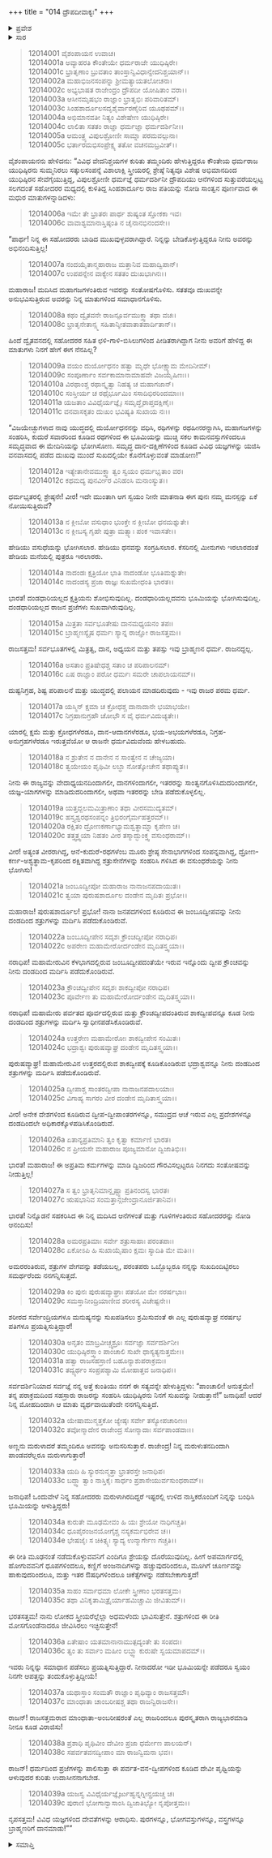 +++
title = "014 ದ್ರೌಪದೀವಾಕ್ಯಃ"
+++

<details><summary>ಪ್ರವೇಶ</summary>


।।   ಓಂ ಓಂ ನಮೋ ನಾರಾಯಣಾಯ।।   ಶ್ರೀ ವೇದವ್ಯಾಸಾಯ ನಮಃ ।।

ಶ್ರೀ ಕೃಷ್ಣದ್ವೈಪಾಯನ ವೇದವ್ಯಾಸ ವಿರಚಿತ  

**ಶ್ರೀ ಮಹಾಭಾರತ**

**ಶಾಂತಿ ಪರ್ವ**

**ರಾಜಧರ್ಮ ಪರ್ವ**

**ಅಧ್ಯಾಯ 14**

</details>

<details><summary>ಸಾರ</summary>

ದ್ರೌಪದಿಯು ರಾಜದಂಡಧಾರಣಪೂರ್ವಕ ಪೃಥ್ವಿಯ ಶಾಸನಮಾಡುವಂತೆ ಯುಧಿಷ್ಠಿರನನ್ನು ಪ್ರೇರೇಪಿಸುವುದು (1-39).


</details>


> 12014001 ವೈಶಂಪಾಯನ ಉವಾಚ।  
12014001a ಅವ್ಯಾಹರತಿ ಕೌಂತೇಯೇ ಧರ್ಮರಾಜೇ ಯುಧಿಷ್ಠಿರೇ।  
12014001c ಭ್ರಾತೃಣಾಂ ಬ್ರುವತಾಂ ತಾಂಸ್ತಾನ್ವಿವಿಧಾನ್ವೇದನಿಶ್ಚಯಾನ್।।  
12014002a ಮಹಾಭಿಜನಸಂಪನ್ನಾ ಶ್ರೀಮತ್ಯಾಯತಲೋಚನಾ।  
12014002c ಅಭ್ಯಭಾಷತ ರಾಜೇಂದ್ರಂ ದ್ರೌಪದೀ ಯೋಷಿತಾಂ ವರಾ।।  
12014003a ಆಸೀನಮೃಷಭಂ ರಾಜ್ಞಾಂ ಭ್ರಾತೃಭಿಃ ಪರಿವಾರಿತಮ್।  
12014003c ಸಿಂಹಶಾರ್ದೂಲಸದೃಶೈರ್ವಾರಣೈರಿವ ಯೂಥಪಮ್।।  
12014004a ಅಭಿಮಾನವತೀ ನಿತ್ಯಂ ವಿಶೇಷೇಣ ಯುಧಿಷ್ಠಿರೇ।  
12014004c ಲಾಲಿತಾ ಸತತಂ ರಾಜ್ಞಾ ಧರ್ಮಜ್ಞಾ ಧರ್ಮದರ್ಶಿನೀ।।  
12014005a ಆಮಂತ್ರ್ಯ ವಿಪುಲಶ್ರೋಣೀ ಸಾಮ್ನಾ ಪರಮವಲ್ಗುನಾ।  
12014005c ಭರ್ತಾರಮಭಿಸಂಪ್ರೇಕ್ಷ್ಯ ತತೋ ವಚನಮಬ್ರವೀತ್।।

ವೈಶಂಪಾಯನನು ಹೇಳಿದನು: “ವಿವಿಧ ವೇದನಿಶ್ಚಯಗಳ ಕುರಿತು ತಮ್ಮಂದಿರು ಹೇಳುತ್ತಿದ್ದರೂ ಕೌಂತೇಯ ಧರ್ಮರಾಜ ಯುಧಿಷ್ಠಿರನು ಸುಮ್ಮನಿರಲು ಸತ್ಕುಲಸಂಪನ್ನೆ ವಿಶಾಲಾಕ್ಷಿ ಸ್ತ್ರೀಯರಲ್ಲಿ ಶ್ರೇಷ್ಠೆ ನಿತ್ಯವೂ ವಿಶೇಷ ಅಭಿಮಾನದಿಂದ ಯುಧಿಷ್ಠಿರನ ಸೇವೆಗೈಯುತ್ತಿದ್ದ, ವಿಪುಲಶ್ರೋಣೀ ಧರ್ಮಜ್ಞೆ ಧರ್ಮದರ್ಶಿನೀ ದ್ರೌಪದಿಯು ಆನೆಗಳಿಂದ ಸುತ್ತುವರೆಯಲ್ಪಟ್ಟ ಸಲಗದಂತೆ ಸಹೋದರರ ಮಧ್ಯದಲ್ಲಿ ಕುಳಿತಿದ್ದ ಸಿಂಹಶಾರ್ದೂಲ ರಾಜ ಪತಿಯನ್ನು ನೋಡಿ ಸಾಂತ್ವನ ಪೂರ್ಣವಾದ ಈ ಮಧುರ ಮಾತುಗಳನ್ನಾಡಿದಳು:

> 12014006a ಇಮೇ ತೇ ಭ್ರಾತರಃ ಪಾರ್ಥ ಶುಷ್ಯಂತ ಸ್ತೋಕಕಾ ಇವ।  
12014006c ವಾವಾಶ್ಯಮಾನಾಸ್ತಿಷ್ಠಂತಿ ನ ಚೈನಾನಭಿನಂದಸೇ।।

“ಪಾರ್ಥ! ನಿನ್ನ ಈ ಸಹೋದರರು ಬಾಡಿದ ಮುಖವುಳ್ಳವರಾಗಿದ್ದಾರೆ. ನಿನ್ನನ್ನು ಬೇಡಿಕೊಳ್ಳುತ್ತಿದ್ದರೂ ನೀನು ಅವರನ್ನು ಅಭಿನಂದಿಸುತ್ತಿಲ್ಲ!

> 12014007a ನಂದಯೈತಾನ್ಮಹಾರಾಜ ಮತ್ತಾನಿವ ಮಹಾದ್ವಿಪಾನ್।  
12014007c ಉಪಪನ್ನೇನ ವಾಕ್ಯೇನ ಸತತಂ ದುಃಖಭಾಗಿನಃ।।

ಮಹಾರಾಜ! ಮದಿಸಿದ ಮಹಾಗಜಗಳಂತಿರುವ ಇವರನ್ನು ಸಂತೋಷಗೊಳಿಸು. ಸತತವೂ ದುಃಖವನ್ನೇ ಅನುಭವಿಸುತ್ತಿರುವ ಅವರನ್ನು ನಿನ್ನ ಮಾತುಗಳಿಂದ ಸಮಾಧಾನಗೊಳಿಸು.

> 12014008a ಕಥಂ ದ್ವೈತವನೇ ರಾಜನ್ಪೂರ್ವಮುಕ್ತ್ವಾ ತಥಾ ವಚಃ।  
12014008c ಭ್ರಾತೃನೇತಾನ್ಸ್ಮ ಸಹಿತಾನ್ಶೀತವಾತಾತಪಾರ್ದಿತಾನ್।।

ಹಿಂದೆ ದ್ವೈತವನದಲ್ಲಿ ಸಹೋದರರ ಸಹಿತ ಛಳಿ-ಗಾಳಿ-ಬಿಸಿಲುಗಳಿಂದ ಪೀಡಿತರಾಗಿದ್ದಾಗ ನೀನು ಅವರಿಗೆ ಹೇಳಿದ್ದ ಈ ಮಾತುಗಳು ನಿನಗೆ ಹೇಗೆ ಈಗ ನೆನಪಿಲ್ಲ?

> 12014009a ವಯಂ ದುರ್ಯೋಧನಂ ಹತ್ವಾ ಮೃಧೇ ಭೋಕ್ಷ್ಯಾಮ ಮೇದಿನೀಮ್।  
12014009c ಸಂಪೂರ್ಣಾಂ ಸರ್ವಕಾಮಾನಾಮಾಹವೇ ವಿಜಯೈಷಿಣಃ।।  
12014010a ವಿರಥಾಂಶ್ಚ ರಥಾನ್ಕೃತ್ವಾ ನಿಹತ್ಯ ಚ ಮಹಾಗಜಾನ್।  
12014010c ಸಂಸ್ತೀರ್ಯ ಚ ರಥೈರ್ಭೂಮಿಂ ಸಸಾದಿಭಿರರಿಂದಮಾಃ।।  
12014011a ಯಜತಾಂ ವಿವಿಧೈರ್ಯಜ್ಞೈಃ ಸಮೃದ್ಧೈರಾಪ್ತದಕ್ಷಿಣೈಃ।  
12014011c ವನವಾಸಕೃತಂ ದುಃಖಂ ಭವಿಷ್ಯತಿ ಸುಖಾಯ ನಃ।।

“ವಿಜಯೇಚ್ಛುಗಳಾದ ನಾವು ಯುದ್ಧದಲ್ಲಿ ದುರ್ಯೋಧನನನ್ನು ವಧಿಸಿ, ರಥಿಗಳನ್ನು ರಥಹೀನರನ್ನಾಗಿಸಿ, ಮಹಾಗಜಗಳನ್ನು ಸಂಹರಿಸಿ, ಕುದುರೆ ಸವಾರರಿಂದ ಕೂಡಿದ ರಥಗಳಿಂದ ಈ ಭೂಮಿಯನ್ನು ಮುಚ್ಚಿ ಸಕಲ ಕಾಮನವಸ್ತುಗಳಿಂದಲೂ ಸಮೃದ್ಧವಾದ ಈ ಮೇದಿನಿಯನ್ನು ಭೋಗಿಸೋಣ. ಸಮೃದ್ಧ ದಾನ-ದಕ್ಷಿಣೆಗಳಿಂದ ಕೂಡಿದ ವಿವಿಧ ಯಜ್ಞಗಳನ್ನು ಯಜಿಸಿ ವನವಾಸದಲ್ಲಿ ಪಡೆದ ದುಃಖವು ಮುಂದೆ ಸುಖದಲ್ಲಿಯೇ ಕೊನೆಗೊಳ್ಳುವಂತೆ ಮಾಡೋಣ!”

> 12014012a ಇತ್ಯೇತಾನೇವಮುಕ್ತ್ವಾ ತ್ವಂ ಸ್ವಯಂ ಧರ್ಮಭೃತಾಂ ವರ।  
12014012c ಕಥಮದ್ಯ ಪುನರ್ವೀರ ವಿನಿಹಂಸಿ ಮನಾಂಸ್ಯುತ।।

ಧರ್ಮಭೃತರಲ್ಲಿ ಶ್ರೇಷ್ಠನೇ! ವೀರ! ಇದೇ ಮುಂತಾಗಿ ಆಗ ಸ್ವಯಂ ನೀನೇ ಮಾತನಾಡಿ ಈಗ ಪುನಃ ನಮ್ಮ ಮನಸ್ಸನ್ನು ಏಕೆ ನೋಯಿಸುತ್ತಿರುವೆ?

> 12014013a ನ ಕ್ಲೀಬೋ ವಸುಧಾಂ ಭುಂಕ್ತೇ ನ ಕ್ಲೀಬೋ ಧನಮಶ್ನುತೇ।  
12014013c ನ ಕ್ಲೀಬಸ್ಯ ಗೃಹೇ ಪುತ್ರಾ ಮತ್ಸ್ಯಾಃ ಪಂಕ ಇವಾಸತೇ।।

ಹೇಡಿಯು ವಸುಧೆಯನ್ನು ಭೋಗಿಸಲಾರ. ಹೇಡಿಯು ಧನವನ್ನು ಸಂಗ್ರಹಿಸಲಾರ. ಕೆಸರಿನಲ್ಲಿ ಮೀನುಗಳು ಇರಲಾರದಂತೆ ಹೇಡಿಯ ಮನೆಯಲ್ಲಿ ಪುತ್ರರೂ ಇರಲಾರರು.

> 12014014a ನಾದಂಡಃ ಕ್ಷತ್ರಿಯೋ ಭಾತಿ ನಾದಂಡೋ ಭೂತಿಮಶ್ನುತೇ।  
12014014c ನಾದಂಡಸ್ಯ ಪ್ರಜಾ ರಾಜ್ಞಃ ಸುಖಮೇಧಂತಿ ಭಾರತ।।

ಭಾರತ! ದಂಡಧಾರಿಯಲ್ಲದ ಕ್ಷತ್ರಿಯನು ಶೋಭಿಸುವುದಿಲ್ಲ. ದಂಡಧಾರಿಯಲ್ಲದವನು ಭೂಮಿಯನ್ನು ಭೋಗಿಸುವುದಿಲ್ಲ. ದಂಡಧಾರಿಯಲ್ಲದ ರಾಜನ ಪ್ರಜೆಗಳು ಸುಖವಾಗಿರುವುದಿಲ್ಲ.

> 12014015a ಮಿತ್ರತಾ ಸರ್ವಭೂತೇಷು ದಾನಮಧ್ಯಯನಂ ತಪಃ।  
12014015c ಬ್ರಾಹ್ಮಣಸ್ಯೈಷ ಧರ್ಮಃ ಸ್ಯಾನ್ನ ರಾಜ್ಞೋ ರಾಜಸತ್ತಮ।।

ರಾಜಸತ್ತಮ! ಸರ್ವಭೂತಗಳಲ್ಲಿ ಮಿತ್ರತ್ವ, ದಾನ, ಅಧ್ಯಯನ ಮತ್ತು ತಪಸ್ಸು ಇವು ಬ್ರಾಹ್ಮಣನ ಧರ್ಮ. ರಾಜನದ್ದಲ್ಲ.

> 12014016a ಅಸತಾಂ ಪ್ರತಿಷೇಧಶ್ಚ ಸತಾಂ ಚ ಪರಿಪಾಲನಮ್।  
12014016c ಏಷ ರಾಜ್ಞಾಂ ಪರೋ ಧರ್ಮಃ ಸಮರೇ ಚಾಪಲಾಯನಮ್।।

ದುಷ್ಟನಿಗ್ರಹ, ಶಿಷ್ಟ ಪರಿಪಾಲನೆ ಮತ್ತು ಯುದ್ಧದಲ್ಲಿ ಪಲಾಯನ ಮಾಡದಿರುವುದು - ಇವು ರಾಜರ ಪರಮ ಧರ್ಮ.

> 12014017a ಯಸ್ಮಿನ್ ಕ್ಷಮಾ ಚ ಕ್ರೋಧಶ್ಚ ದಾನಾದಾನೇ ಭಯಾಭಯೇ।  
12014017c ನಿಗ್ರಹಾನುಗ್ರಹೌ ಚೋಭೌ ಸ ವೈ ಧರ್ಮವಿದುಚ್ಯತೇ।।

ಯಾರಲ್ಲಿ ಕ್ಷಮೆ ಮತ್ತು ಕ್ರೋಧಗಳೆರಡೂ, ದಾನ-ಆದಾನಗಳೆರಡೂ, ಭಯ-ಅಭಯಗಳೆರಡೂ, ನಿಗ್ರಹ-ಅನುಗ್ರಹಗಳೆರಡೂ ಇರುತ್ತವೆಯೋ ಆ ರಾಜನೇ ಧರ್ಮವಿದುವೆಂದು ಹೇಳಬಹುದು.

> 12014018a ನ ಶ್ರುತೇನ ನ ದಾನೇನ ನ ಸಾಂತ್ವೇನ ನ ಚೇಜ್ಯಯಾ।  
12014018c ತ್ವಯೇಯಂ ಪೃಥಿವೀ ಲಬ್ಧಾ ನೋತ್ಕೋಚೇನ ತಥಾಪ್ಯುತ।।

ನೀನು ಈ ರಾಜ್ಯವನ್ನು ವೇದಾಧ್ಯಯನದಿಂದಾಗಲೀ, ದಾನಗಳಿಂದಾಗಲೀ, ಇತರರನ್ನು ಸಾಂತ್ವನಗೊಳಿಸಿದುದರಿಂದಾಗಲೀ, ಯಜ್ಞ-ಯಾಗಗಳನ್ನು ಮಾಡಿದುದರಿಂದಾಗಲೀ, ಅಥವಾ ಇತರರನ್ನು ಬೇಡಿ ಪಡೆದುಕೊಳ್ಳಲಿಲ್ಲ.

> 12014019a ಯತ್ತದ್ಬಲಮಮಿತ್ರಾಣಾಂ ತಥಾ ವೀರಸಮುದ್ಯತಮ್।  
12014019c ಹಸ್ತ್ಯಶ್ವರಥಸಂಪನ್ನಂ ತ್ರಿಭಿರಂಗೈರ್ಮಹತ್ತರಮ್।।  
12014020a ರಕ್ಷಿತಂ ದ್ರೋಣಕರ್ಣಾಭ್ಯಾಮಶ್ವತ್ಥಾಮ್ನಾ ಕೃಪೇಣ ಚ।  
12014020c ತತ್ತ್ವತ್ತ್ವಯಾ ನಿಹತಂ ವೀರ ತಸ್ಮಾದ್ಭುಂಕ್ತ್ವ ವಸುಂಧರಾಮ್।।

ವೀರ! ಅತ್ಯಂತ ವೀರರಾಗಿದ್ದ, ಆನೆ-ಕುದುರೆ-ರಥಗಳೆಂಬ ಮೂರು ಶ್ರೇಷ್ಠ ಸೇನಾಭಾಗಗಳಿಂದ ಸಂಪನ್ನವಾಗಿದ್ದ, ದ್ರೋಣ-ಕರ್ಣ-ಅಶ್ವತ್ಥಾಮ-ಕೃಪರಿಂದ ರಕ್ಷಿತವಾಗಿದ್ದ ಶತ್ರುಸೇನೆಗಳನ್ನು ಸಂಹರಿಸಿ ಗಳಿಸಿದ ಈ ವಸುಂಧರೆಯನ್ನು ನೀನು ಭೋಗಿಸು!

> 12014021a ಜಂಬೂದ್ವೀಪೋ ಮಹಾರಾಜ ನಾನಾಜನಪದಾಯುತಃ।  
12014021c ತ್ವಯಾ ಪುರುಷಶಾರ್ದೂಲ ದಂಡೇನ ಮೃದಿತಃ ಪ್ರಭೋ।।

ಮಹಾರಾಜ! ಪುರುಷಶಾರ್ದೂಲ! ಪ್ರಭೋ! ನಾನಾ ಜನಪದಗಳಿಂದ ಕೂಡಿರುವ ಈ ಜಂಬೂದ್ವೀಪವನ್ನು ನೀನು ದಂಡದಿಂದ ಶತ್ರುಗಳನ್ನು ಮರ್ದಿಸಿ ಪಡೆದುಕೊಂಡಿರುವೆ.

> 12014022a ಜಂಬೂದ್ವೀಪೇನ ಸದೃಶಃ ಕ್ರೌಂಚದ್ವೀಪೋ ನರಾಧಿಪ।  
12014022c ಅಪರೇಣ ಮಹಾಮೇರೋರ್ದಂಡೇನ ಮೃದಿತಸ್ತ್ವಯಾ।।

ನರಾಧಿಪ! ಮಹಾಮೇರುವಿನ ಕೆಳಭಾಗದಲ್ಲಿರುವ ಜಂಬೂದ್ವೀಪದಂತೆಯೇ ಇರುವ ಇನ್ನೊಂದು ದ್ವೀಪ ಕ್ರೌಂಚವನ್ನು ನೀನು ದಂಡದಿಂದ ಮರ್ದಿಸಿ ಪಡೆದುಕೊಂಡಿರುವೆ.

> 12014023a ಕ್ರೌಂಚದ್ವೀಪೇನ ಸದೃಶಃ ಶಾಕದ್ವೀಪೋ ನರಾಧಿಪ।  
12014023c ಪೂರ್ವೇಣ ತು ಮಹಾಮೇರೋರ್ದಂಡೇನ ಮೃದಿತಸ್ತ್ವಯಾ।।

ನರಾಧಿಪ! ಮಹಾಮೇರು ಪರ್ವತದ ಪೂರ್ವದಲ್ಲಿರುವ ಮತ್ತು ಕ್ರೌಂಚದ್ವೀಪದಂತಿರುವ ಶಾಕದ್ವೀಪವನ್ನೂ ಕೂಡ ನೀನು ದಂಡದಿಂದ ಶತ್ರುಗಳನ್ನು ಮರ್ದಿಸಿ ಸ್ವಾಧೀನಪಡೆಸಿಕೊಂಡಿರುವೆ.

> 12014024a ಉತ್ತರೇಣ ಮಹಾಮೇರೋಃ ಶಾಕದ್ವೀಪೇನ ಸಂಮಿತಃ।  
12014024c ಭದ್ರಾಶ್ವಃ ಪುರುಷವ್ಯಾಘ್ರ ದಂಡೇನ ಮೃದಿತಸ್ತ್ವಯಾ।।

ಪುರುಷವ್ಯಾಘ್ರ! ಮಹಾಮೇರುವಿನ ಉತ್ತರದಲ್ಲಿರುವ ಶಾಕದ್ವೀಪಕ್ಕೆ ಕೂಡಿಕೊಂಡಿರುವ ಭದ್ರಾಶ್ವವನ್ನೂ ನೀನು ದಂಡದಿಂದ ಶತ್ರುಗಳನ್ನು ಮರ್ದಿಸಿ ಪಡೆದುಕೊಂಡಿರುವೆ.

> 12014025a ದ್ವೀಪಾಶ್ಚ ಸಾಂತರದ್ವೀಪಾ ನಾನಾಜನಪದಾಲಯಾಃ।  
12014025c ವಿಗಾಹ್ಯ ಸಾಗರಂ ವೀರ ದಂಡೇನ ಮೃದಿತಾಸ್ತ್ವಯಾ।।

ವೀರ! ಅನೇಕ ದೇಶಗಳಿಂದ ಕೂಡಿರುವ ದ್ವೀಪ-ದ್ವೀಪಾಂತರಗಳನ್ನೂ, ಸಮುದ್ರದ ಆಚೆ ಇರುವ ಎಲ್ಲ ಪ್ರದೇಶಗಳನ್ನೂ ದಂಡದಿಂದಲೇ ಅಧಿಕಾರಕ್ಕೊಳಪಡಿಸಿಕೊಂಡಿರುವೆ.

> 12014026a ಏತಾನ್ಯಪ್ರತಿಮಾನಿ ತ್ವಂ ಕೃತ್ವಾ ಕರ್ಮಾಣಿ ಭಾರತ।  
12014026c ನ ಪ್ರೀಯಸೇ ಮಹಾರಾಜ ಪೂಜ್ಯಮಾನೋ ದ್ವಿಜಾತಿಭಿಃ।।

ಭಾರತ! ಮಹಾರಾಜ! ಈ ಅಪ್ರತಿಮ ಕರ್ಮಗಳನ್ನು ಮಾಡಿ ದ್ವಿಜರಿಂದ ಗೌರವಿಸಲ್ಪಟ್ಟರೂ ನಿನಗದು ಸಂತೋಷವನ್ನು ನೀಡುತ್ತಿಲ್ಲ!

> 12014027a ಸ ತ್ವಂ ಭ್ರಾತೃನಿಮಾನ್ದೃಷ್ಟ್ವಾ ಪ್ರತಿನಂದಸ್ವ ಭಾರತ।  
12014027c ಋಷಭಾನಿವ ಸಂಮತ್ತಾನ್ಗಜೇಂದ್ರಾನೂರ್ಜಿತಾನಿವ।।

ಭಾರತ! ನಿನ್ನೊಡನೆ ಸಹಕರಿಸಿದ ಈ ನಿನ್ನ ಮದಿಸಿದ ಆನೆಗಳಂತೆ ಮತ್ತು ಗೂಳಿಗಳಂತಿರುವ ಸಹೋದರರನ್ನು ನೋಡಿ ಆನಂದಿಸು!

> 12014028a ಅಮರಪ್ರತಿಮಾಃ ಸರ್ವೇ ಶತ್ರುಸಾಹಾಃ ಪರಂತಪಾಃ।  
12014028c ಏಕೋಽಪಿ ಹಿ ಸುಖಾಯೈಷಾಂ ಕ್ಷಮಃ ಸ್ಯಾದಿತಿ ಮೇ ಮತಿಃ।।

ಅಮರರಂತಿರುವ, ಶತ್ರುಗಳ ವೇಗವನ್ನು ತಡೆಯಬಲ್ಲ, ಪರಂತಪರು ಒಬ್ಬೊಬ್ಬರೂ ನನ್ನನ್ನು ಸುಖದಿಂದಿಟ್ಟಿರಲು ಸಮರ್ಥರೆಂದು ನನಗನ್ನಿಸುತ್ತದೆ.

> 12014029a ಕಿಂ ಪುನಃ ಪುರುಷವ್ಯಾಘ್ರಾಃ ಪತಯೋ ಮೇ ನರರ್ಷಭಾಃ।  
12014029c ಸಮಸ್ತಾನೀಂದ್ರಿಯಾಣೀವ ಶರೀರಸ್ಯ ವಿಚೇಷ್ಟನೇ।।

ಶರೀರದ ಸರ್ವೇಂದ್ರಿಯಗಳೂ ಮನುಷ್ಯನನ್ನು ಸುಖಪಡಿಸಲು ಶ್ರಮಿಸುವಂತೆ ಈ ಎಲ್ಲ ಪುರುಷವ್ಯಾಘ್ರ ನರರ್ಷಭ ಪತಿಗಳೂ ಪ್ರಯತ್ನಿಸುತ್ತಿದ್ದಾರೆ!

> 12014030a ಅನೃತಂ ಮಾಬ್ರವೀಚ್ಚ್ವಶ್ರೂಃ ಸರ್ವಜ್ಞಾ ಸರ್ವದರ್ಶಿನೀ।  
12014030c ಯುಧಿಷ್ಠಿರಸ್ತ್ವಾಂ ಪಾಂಚಾಲಿ ಸುಖೇ ಧಾಸ್ಯತ್ಯನುತ್ತಮೇ।।  
12014031a ಹತ್ವಾ ರಾಜಸಹಸ್ರಾಣಿ ಬಹೂನ್ಯಾಶುಪರಾಕ್ರಮಃ।  
12014031c ತದ್ವ್ಯರ್ಥಂ ಸಂಪ್ರಪಶ್ಯಾಮಿ ಮೋಹಾತ್ತವ ಜನಾಧಿಪ।।

ಸರ್ವದರ್ಶಿನಿಯಾದ ಸರ್ವಜ್ಞೆ ನನ್ನ ಅತ್ತೆ ಕುಂತಿಯು ನನಗೆ ಈ ಸತ್ಯವನ್ನೇ ಹೇಳುತ್ತಿದ್ದಳು: “ಪಾಂಚಾಲೀ! ಅನುತ್ತಮೇ! ತನ್ನ ಪರಾಕ್ರಮದಿಂದ ಸಹಸ್ರಾರು ರಾಜರನ್ನು ಸಂಹರಿಸಿ ಯುಧಿಷ್ಠಿರನು ನಿನಗೆ ಸುಖವನ್ನು ನೀಡುತ್ತಾನೆ!” ಜನಾಧಿಪ! ಆದರೆ ನಿನ್ನ ಮೋಹದಿಂದಾಗಿ ಆ ಮಾತು ವ್ಯರ್ಥವಾಯಿತೆಂದೇ ನನಗನ್ನಿಸುತ್ತಿದೆ.

> 12014032a ಯೇಷಾಮುನ್ಮತ್ತಕೋ ಜ್ಯೇಷ್ಠಃ ಸರ್ವೇ ತಸ್ಯೋಪಚಾರಿಣಃ।  
12014032c ತವೋನ್ಮಾದೇನ ರಾಜೇಂದ್ರ ಸೋನ್ಮಾದಾಃ ಸರ್ವಪಾಂಡವಾಃ।।

ಅಣ್ಣನು ಮರುಳಾದರೆ ತಮ್ಮಂದಿರೂ ಅವನನ್ನು ಅನುಸರಿಸುತ್ತಾರೆ. ರಾಜೇಂದ್ರ! ನಿನ್ನ ಮರುಳುತನದಿಂದಾಗಿ ಪಾಂಡವರೆಲ್ಲರೂ ಮರುಳಾಗುತ್ತಾರೆ!

> 12014033a ಯದಿ ಹಿ ಸ್ಯುರನುನ್ಮತ್ತಾ ಭ್ರಾತರಸ್ತೇ ಜನಾಧಿಪ।  
12014033c ಬದ್ಧ್ವಾ ತ್ವಾಂ ನಾಸ್ತಿಕೈಃ ಸಾರ್ಧಂ ಪ್ರಶಾಸೇಯುರ್ವಸುಂಧರಾಮ್।।

ಜನಾಧಿಪ! ಒಂದುವೇಳೆ ನಿನ್ನ ಸಹೋದರರು ಮರುಳಾಗಿರದಿದ್ದರೆ ಇಷ್ಟರಲ್ಲಿ ಉಳಿದ ನಾಸ್ತಿಕರೊಂದಿಗೆ ನಿನ್ನನ್ನು ಬಂಧಿಸಿ ಭೂಮಿಯನ್ನು ಆಳುತ್ತಿದ್ದರು!

> 12014034a ಕುರುತೇ ಮೂಢಮೇವಂ ಹಿ ಯಃ ಶ್ರೇಯೋ ನಾಧಿಗಚ್ಚತಿ।  
12014034c ಧೂಪೈರಂಜನಯೋಗೈಶ್ಚ ನಸ್ಯಕರ್ಮಭಿರೇವ ಚ।।  
12014034e ಭೇಷಜೈಃ ಸ ಚಿಕಿತ್ಸ್ಯಃ ಸ್ಯಾದ್ಯ ಉನ್ಮಾರ್ಗೇಣ ಗಚ್ಚತಿ।।

ಈ ರೀತಿ ಮೂಢನಂತೆ ನಡೆದುಕೊಳ್ಳುವವನಿಗೆ ಎಂದಿಗೂ ಶ್ರೇಯಸ್ಸು ದೊರೆಯುವುದಿಲ್ಲ. ಹೀಗೆ ಅಪಮಾರ್ಗದಲ್ಲಿ ಹೋಗುವವನಿಗೆ ಧೂಪಗಳಿಂದಲೂ, ಕಣ್ಣಿಗೆ ಅಂಜನಾದಿಗಳನ್ನು ಹಚ್ಚುವುದರಿಂದಲೂ, ಮೂಗಿಗೆ ಚೂರ್ಣವನ್ನು ಹಾಕುವುದರಿಂದಲೂ, ಮತ್ತು ಇತರ ಔಷಧಿಗಳಿಂದಲೂ ಚಿಕೆತ್ಸೆಗಳನ್ನು ನಡೆಸಬೇಕಾಗುತ್ತದೆ!

> 12014035a ಸಾಹಂ ಸರ್ವಾಧಮಾ ಲೋಕೇ ಸ್ತ್ರೀಣಾಂ ಭರತಸತ್ತಮ।  
12014035c ತಥಾ ವಿನಿಕೃತಾಮಿತ್ರೈರ್ಯಾಹಮಿಚ್ಚಾಮಿ ಜೀವಿತುಮ್।।

ಭರತಸತ್ತಮ! ನಾನು ಲೋಕದ ಸ್ತ್ರೀಯರೆಲ್ಲೆಲ್ಲಾ ಅಧಮಳೆಂದು ಭಾವಿಸುತ್ತೇನೆ. ಶತ್ರುಗಳಿಂದ ಈ ರೀತಿ ಮೋಸಗೊಂಡೆನಾದರೂ ಜೀವಿಸಿರಲು ಇಚ್ಛಿಸುತ್ತೇನೆ!

> 12014036a ಏತೇಷಾಂ ಯತಮಾನಾನಾಮುತ್ಪದ್ಯಂತೇ ತು ಸಂಪದಃ।  
12014036c ತ್ವಂ ತು ಸರ್ವಾಂ ಮಹೀಂ ಲಬ್ಧ್ವಾ ಕುರುಷೇ ಸ್ವಯಮಾಪದಮ್।।

ಇವರು ನಿನ್ನನ್ನು ಸಮಾಧಾನ ಪಡೆಸಲು ಪ್ರಯತ್ನಿಸುತ್ತಿದ್ದಾರೆ. ನೀನಾದರೋ ಇಡೀ ಭೂಮಿಯನ್ನೇ ಪಡೆದರೂ ಸ್ವಯಂ ನಿನಗೇ ಆಪತ್ತನ್ನು ತಂದುಕೊಳ್ಳುತ್ತಿದ್ದೀಯೆ!

> 12014037a ಯಥಾಸ್ತಾಂ ಸಂಮತೌ ರಾಜ್ಞಾಂ ಪೃಥಿವ್ಯಾಂ ರಾಜಸತ್ತಮೌ।  
12014037c ಮಾಂಧಾತಾ ಚಾಂಬರೀಷಶ್ಚ ತಥಾ ರಾಜನ್ವಿರಾಜಸೇ।।

ರಾಜನ್! ರಾಜಸತ್ತಮರಾದ ಮಾಂಧಾತಾ-ಅಂಬರೀಷರಂತೆ ಎಲ್ಲ ರಾಜರಿಂದಲೂ ಪುರಸ್ಕೃತರಾಗಿ ರಾಜ್ಯಭಾರಮಾಡಿ ನೀನೂ ಕೂಡ ವಿರಾಜಿಸು!

> 12014038a ಪ್ರಶಾಧಿ ಪೃಥಿವೀಂ ದೇವೀಂ ಪ್ರಜಾ ಧರ್ಮೇಣ ಪಾಲಯನ್।  
12014038c ಸಪರ್ವತವನದ್ವೀಪಾಂ ಮಾ ರಾಜನ್ವಿಮನಾ ಭವ।।

ರಾಜನ್! ಧರ್ಮದಿಂದ ಪ್ರಜೆಗಳನ್ನು ಪಾಲಿಸುತ್ತಾ ಈ ಪರ್ವತ-ವನ-ದ್ವೀಪಗಳಿಂದ ಕೂಡಿದ ದೇವೀ ಪೃಥ್ವಿಯನ್ನು ಆಳುವುದರ ಕುರಿತು ಉದಾಸೀನನಾಗಬೇಡ.

> 12014039a ಯಜಸ್ವ ವಿವಿಧೈರ್ಯಜ್ಞೈರ್ಜುಹ್ವನ್ನಗ್ನೀನ್ಪ್ರಯಚ್ಚ ಚ।  
12014039c ಪುರಾಣಿ ಭೋಗಾನ್ವಾಸಾಂಸಿ ದ್ವಿಜಾತಿಭ್ಯೋ ನೃಪೋತ್ತಮ।।

ನೃಪಸತ್ತಮ! ವಿವಿಧ ಯಜ್ಞಗಳಿಂದ ದೇವತೆಗಳನ್ನು ಆರಾಧಿಸು. ಪುರಗಳನ್ನೂ, ಭೋಗವಸ್ತುಗಳನ್ನೂ, ವಸ್ತ್ರಗಳನ್ನೂ ಬ್ರಾಹ್ಮಣರಿಗೆ ದಾನಮಾಡು!””

<details><summary>ಸಮಾಪ್ತಿ</summary>

ಇತಿ ಶ್ರೀ ಮಹಾಭಾರತೇ ಶಾಂತಿ ಪರ್ವಣಿ ರಾಜಧರ್ಮ ಪರ್ವಣಿ ದ್ರೌಪದೀವಾಕ್ಯೇ ಚತುರ್ದಶೋಽಧ್ಯಾಯಃ।।  
ಇದು ಶ್ರೀ ಮಹಾಭಾರತ ಶಾಂತಿ ಪರ್ವದ ರಾಜಧರ್ಮ ಪರ್ವದಲ್ಲಿ ದ್ರೌಪದೀವಾಕ್ಯ ಎನ್ನುವ ಹದಿನಾಲ್ಕನೇ ಅಧ್ಯಾಯವು.

</details>
